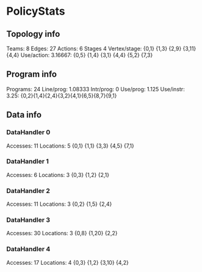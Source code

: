 # PolicyStats
## Topology info
Teams:		8
Edges:		27
Actions:	6
Stages		4
Vertex/stage:	{0,1} {1,3} {2,9} {3,11} {4,4} 
Use/action:	3.16667: {0,5} {1,4} {3,1} {4,4} {5,2} {7,3} 

## Program info
Programs:	24
Line/prog:	1.08333
Intr/prog:	0
Use/prog:	1.125
Use/instr:	3.25: {0,2}{1,4}{2,4}{3,2}{4,1}{6,5}{8,7}{9,1}

## Data info

### DataHandler 0
Accesses:	11
Locations:	5
{0,1} {1,1} {3,3} {4,5} {7,1} 

### DataHandler 1
Accesses:	6
Locations:	3
{0,3} {1,2} {2,1} 

### DataHandler 2
Accesses:	11
Locations:	3
{0,2} {1,5} {2,4} 

### DataHandler 3
Accesses:	30
Locations:	3
{0,8} {1,20} {2,2} 

### DataHandler 4
Accesses:	17
Locations:	4
{0,3} {1,2} {3,10} {4,2} 